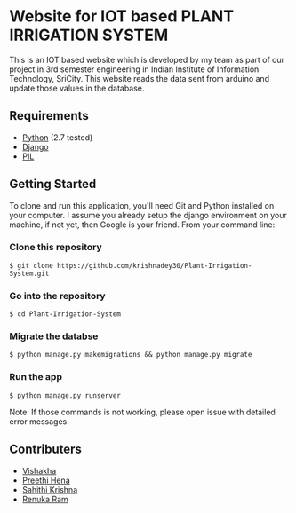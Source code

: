 # Website for IOT based PLANT IRRIGATION SYSTEM
This is an IOT based website which is developed by my team as part of our project in 3rd semester engineering in Indian Institute of Information Technology, SriCity. This website reads the data sent from arduino and update those values in the database.


## Requirements

* [Python](https://www.python.org/)   (2.7 tested)
* [Django]( https://www.djangoproject.com/)
* [PIL]( https://python-pillow.org/)

## Getting Started

To clone and run this application, you'll need Git and Python installed on your computer. I assume you already setup the django environment on your machine, if not yet, then Google is your friend. From your command line:

### Clone this repository
```
$ git clone https://github.com/krishnadey30/Plant-Irrigation-System.git
```

### Go into the repository
```
$ cd Plant-Irrigation-System
```

### Migrate the databse
```
$ python manage.py makemigrations && python manage.py migrate
```

### Run the app
```
$ python manage.py runserver
```

Note: If those commands is not working, please open issue with detailed error messages.
## Contributers

* [Vishakha](https://github.com/vishakhakhurangale)
* [Preethi Hena](https://github.com/preethihena)
* [Sahithi Krishna](https://github.com/sahithikrishna)
* [Renuka Ram](https://github.com/renukaram)
